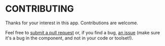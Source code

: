 # CONTRIBUTING

Thanks for your interest in this app. Contributions are welcome.

Feel free to [submit a pull request](https://github.com/wilsocr88/timeline/pulls)
or, if you find a bug, [an issue](https://github.com/wilsocr88/timeline/issues)
(make sure it's a bug in the component, and not in your code or toolset!).
